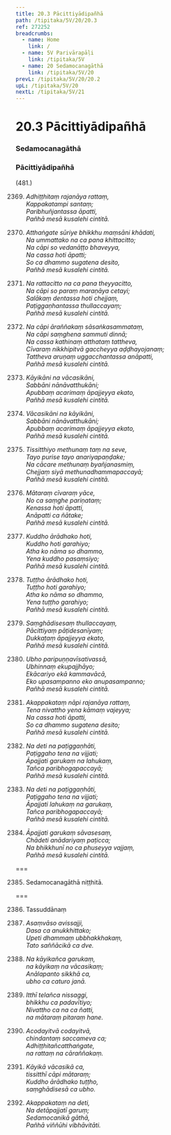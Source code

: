 ```yaml
---
title: 20.3 Pācittiyādipañhā
path: /tipitaka/5V/20/20.3
ref: 272252
breadcrumbs:
  - name: Home
    link: /
  - name: 5V Parivārapāḷi
    link: /tipitaka/5V
  - name: 20 Sedamocanagāthā
    link: /tipitaka/5V/20
prevL: /tipitaka/5V/20/20.2
upL: /tipitaka/5V/20
nextL: /tipitaka/5V/21
---
```


# 20.3 Pācittiyādipañhā

### Sedamocanagāthā

### Pācittiyādipañhā

(481.)

2369. _Adhiṭṭhitaṃ rajanāya rattaṃ,_  
_Kappakatampi santaṃ;_  
_Paribhuñjantassa āpatti,_  
_Pañhā mesā kusalehi cintitā._  


2370. _Atthaṅgate sūriye bhikkhu maṃsāni khādati,_  
_Na ummattako na ca pana khittacitto;_  
_Na cāpi so vedanāṭṭo bhaveyya,_  
_Na cassa hoti āpatti;_  
_So ca dhammo sugatena desito,_  
_Pañhā mesā kusalehi cintitā._  


2371. _Na rattacitto na ca pana theyyacitto,_  
_Na cāpi so paraṃ maraṇāya cetayi;_  
_Salākaṃ dentassa hoti chejjaṃ,_  
_Paṭiggaṇhantassa thullaccayaṃ;_  
_Pañhā mesā kusalehi cintitā._  


2372. _Na cāpi āraññakaṃ sāsaṅkasammataṃ,_  
_Na cāpi saṃghena sammuti dinnā;_  
_Na cassa kathinaṃ atthataṃ tattheva,_  
_Cīvaraṃ nikkhipitvā gaccheyya aḍḍhayojanaṃ;_  
_Tattheva aruṇaṃ uggacchantassa anāpatti,_  
_Pañhā mesā kusalehi cintitā._  


2373. _Kāyikāni na vācasikāni,_  
_Sabbāni nānāvatthukāni;_  
_Apubbaṃ acarimaṃ āpajjeyya ekato,_  
_Pañhā mesā kusalehi cintitā._  


2374. _Vācasikāni na kāyikāni,_  
_Sabbāni nānāvatthukāni;_  
_Apubbaṃ acarimaṃ āpajjeyya ekato,_  
_Pañhā mesā kusalehi cintitā._  


2375. _Tissitthiyo methunaṃ taṃ na seve,_  
_Tayo purise tayo anariyapaṇḍake;_  
_Na cācare methunaṃ byañjanasmiṃ,_  
_Chejjaṃ siyā methunadhammapaccayā;_  
_Pañhā mesā kusalehi cintitā._  


2376. _Mātaraṃ cīvaraṃ yāce,_  
_No ca saṃghe pariṇataṃ;_  
_Kenassa hoti āpatti,_  
_Anāpatti ca ñātake;_  
_Pañhā mesā kusalehi cintitā._  


2377. _Kuddho ārādhako hoti,_  
_Kuddho hoti garahiyo;_  
_Atha ko nāma so dhammo,_  
_Yena kuddho pasaṃsiyo;_  
_Pañhā mesā kusalehi cintitā._  


2378. _Tuṭṭho ārādhako hoti,_  
_Tuṭṭho hoti garahiyo;_  
_Atha ko nāma so dhammo,_  
_Yena tuṭṭho garahiyo;_  
_Pañhā mesā kusalehi cintitā._  


2379. _Saṃghādisesaṃ thullaccayaṃ,_  
_Pācittiyaṃ pāṭidesanīyaṃ;_  
_Dukkaṭaṃ āpajjeyya ekato,_  
_Pañhā mesā kusalehi cintitā._  


2380. _Ubho paripuṇṇavīsativassā,_  
_Ubhinnaṃ ekupajjhāyo;_  
_Ekācariyo ekā kammavācā,_  
_Eko upasampanno eko anupasampanno;_  
_Pañhā mesā kusalehi cintitā._  


2381. _Akappakataṃ nāpi rajanāya rattaṃ,_  
_Tena nivattho yena kāmaṃ vajeyya;_  
_Na cassa hoti āpatti,_  
_So ca dhammo sugatena desito;_  
_Pañhā mesā kusalehi cintitā._  


2382. _Na deti na paṭiggaṇhāti,_  
_Paṭiggaho tena na vijjati;_  
_Āpajjati garukaṃ na lahukaṃ,_  
_Tañca paribhogapaccayā;_  
_Pañhā mesā kusalehi cintitā._  


2383. _Na deti na paṭiggaṇhāti,_  
_Paṭiggaho tena na vijjati;_  
_Āpajjati lahukaṃ na garukaṃ,_  
_Tañca paribhogapaccayā;_  
_Pañhā mesā kusalehi cintitā._  


2384. _Āpajjati garukaṃ sāvasesaṃ,_  
_Chādeti anādariyaṃ paṭicca;_  
_Na bhikkhunī no ca phuseyya vajjaṃ,_  
_Pañhā mesā kusalehi cintitā._  


===

2385. Sedamocanagāthā niṭṭhitā.



===

2386. Tassuddānaṃ



2387. _Asaṃvāso avissajji,_  
_Dasa ca anukkhittako;_  
_Upeti dhammaṃ ubbhakkhakaṃ,_  
_Tato saññācikā ca dve._  


2388. _Na kāyikañca garukaṃ,_  
_na kāyikaṃ na vācasikaṃ;_  
_Anālapanto sikkhā ca,_  
_ubho ca caturo janā._  


2389. _Itthī telañca nissaggi,_  
_bhikkhu ca padavītiyo;_  
_Nivattho ca na ca ñatti,_  
_na mātaraṃ pitaraṃ hane._  


2390. _Acodayitvā codayitvā,_  
_chindantaṃ saccameva ca;_  
_Adhiṭṭhitañcatthaṅgate,_  
_na rattaṃ na cāraññakaṃ._  


2391. _Kāyikā vācasikā ca,_  
_tissitthī cāpi mātaraṃ;_  
_Kuddho ārādhako tuṭṭho,_  
_saṃghādisesā ca ubho._  


2392. _Akappakataṃ na deti,_  
_Na detāpajjatī garuṃ;_  
_Sedamocanikā gāthā,_  
_Pañhā viññūhi vibhāvitāti._  



